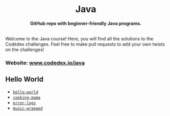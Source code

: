 <div align="center">
  <br>
  <h1>Java</h1>
  <strong>GitHub repo with beginner-friendly Java programs.</strong>
</div>
<br>

Welcome to the Java course! Here, you will find all the solutions to the Codédex challenges. Feel free to make pull requests to add your own twists on the challenges!

### Website: www.codedex.io/java

## Hello World

- [`hello-world`](https://github.com/codedex-io/java-101/blob/main/1-hello-world/02-hello-world.java)
- [`cooking-mama`](https://github.com/codedex-io/java-101/blob/main/1-hello-world/03-cooking-mama.java)
- [`error-logs`](https://github.com/codedex-io/java-101/blob/main/1-hello-world/04-error-logs.java)
- [`music-wrapped`](https://github.com/codedex-io/java-101/blob/main/1-hello-world/05-music-wrapped.java)
